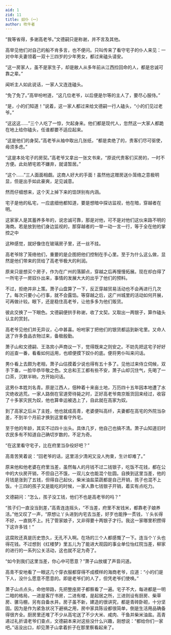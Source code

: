 ```yaml
---
aid: 1
zid: 11
title: 奴仆（一）
author: 吹牛者
---
```


“我等省得，多谢高老爷。”文德嗣只是称谢，并不言及其他。

高举见他们对自己的船不肯多言，也不便问。只叫传来了看守宅子的仆人来见：一对中年夫妻领着一双十三四岁的少年男女，都过来磕头请安。

“这一房家人，虽不是家生子，却是敝人从多年前从江西捡回命的人，都是忠诚可靠之辈。”

闻听主人如此说话，一家人又连连磕头。

“免了免了。”高举吩咐道，“这几位老爷，以后便是尔等的主人了，要尽心服侍。”

“是，小的们知道！”说着，这一家人都过来给文德嗣一行人磕头，“小的们见过老爷。”

“这这这……”三个人吃了一惊，欠起身来。他们都是现代人，忽然这一大家人都跪在地上给你磕头，任谁都要不适应起来。

“这是他们的身契。”高老爷从袖中取出几张纸，“都是卖绝了的，贵客们尽可驱使，毋须多虑。”

“这是本处宅子的房契。”高老爷又拿出一张文书来，“原说代贵客们买房的，一时不方便。此处陋宅若不嫌弃，就请暂居。”

“这个……”三人面面相觑。这商人好大的手面！虽然他这赠房送仆笼络之意极明显，但是出手如此豪爽，足见诚意。

然而仔细想来，这个天上掉下来的馅饼别有内涵。

宅子是他的私宅，一应底细他都知道，要是想暗中探访监视，他在暗，穿越者在明。

这家家人是其蓄养多年的，说忠诚可靠，那是对他，可不是对他们这伙来路不明的海商。若是放到他们身边监视的，那穿越者的一举一动一言一行，等于全在他的掌控之中

这种感觉，就好像住在玻璃房子里，还一丝不挂。

高老爷除了笼络他们，重要的是企图把他们控制在手心里。至于为什么这么做，显然是他们带来的货给了高老爷极大的利润。

原来只是想买个房子，作为在广州的落脚点，穿越之后再慢慢拓展。现在却白得了一所宅子一房奴仆出来，事情的发展大大的出乎了他们的预料。

不过，拒绝并非上策。萧子山盘算了一下，反正穿越贸易活动也不会再进行几次了。每次只要小心行事，就不会露馅。等穿越之后，这广州城里的活动如何开展，可再做计较。眼下，还是稳住高老爷，让他多多为他们贩货。

彼此交换了一下眼色。文德嗣便拱手称谢，收了文契。又取出一两银子，算作磕头认主的赏封。

高老爷见他们并无异议，心中甚喜。吩咐家丁把他们的银货都运到新宅里。又命人送了许多食品衣物过来，备极殷勤。

萧子山和文德嗣、王洛宾小声商议一下，觉得既来之则安之。不妨先把这宅子好好的巡查一番，看看如何运用，也顺便摸下奴仆的底。便将男仆叫来问话。

男仆看上去颇为老相，萧子山估摸着少说也得有五十多了。见他过来侍立伺候，双手下垂，一脸毕恭毕敬之色。文总和王工都有些不安，萧子山却沉住气，先喝了一口茶，沉默半晌，方开始问话。

这男仆本姓刘名青。原是江西人，佃种着十来亩土地，万历四十五年因本地遭了水灾绝收逃荒。一家人路倒在官道旁待毙之时，正好高老爷南京贩货回来经过，收容了十多家灾民为奴，他也算幸运被选上了，自此就在高家为奴。

到了高家之后从了主姓，他也就成高青，老婆便叫高纤，夫妻都在高宅的外院当杂差，不到半个月前才换到这里看守外宅。

至于他的年龄，其实不过四十出头。具体几岁，他自己也搞不清。萧子山知道旧时农民多有不知道自己确切岁数的，不足为奇。

“在这里看守宅子，比在府里当杂役好吧？”

高青苦笑着说：“回老爷的话，这里活少清闲又没人拘束，生计却难了。”

原来他和他老婆在府里当差，虽然每人的月钱不过二钱银子，吃饭不花钱，都在公中的大伙房开销，不但自己不饿，一双儿女也能混个肚圆。自换到这里当差，他的月钱是涨到了五钱，但得自己起伙，柴米油盐菜蔬都是自己开销，孩子也混不上饭。十三四的孩子又是能吃的时候，一家人靠七钱银子开销，着实有点吃力。

文德嗣问：“怎么，孩子没工钱，他们不也是高老爷的吗？”

“孩子们一直没当到差，”高青连连摇头，“不当差，府里不发钱米，都靠老子娘养活。”他又叹了一声，“原想让丫头进到内宅去当差，好歹也能挣一贯钱，丫头长得不好，一直挑不上。托了管家娘子，又非得要十两银子才行。我这一家哪里积攒得下这许多钱！”

这腐败还真是历史悠久，无孔不入啊。在场的三个人都感慨了一下。连当个丫头也得花钱。不过想到《红楼梦》里五儿为了能进大观园的事业单位怡红院当差，柳家的进行的一系列公关活动，这也就不足为奇了。

“如今到我们这里当差，你心中可愿意？”萧子山放缓了声音问道。

高青不安地看了一眼这几个穿衣服都穿得不成模样的海商老爷，应道：“小的们是下人，没什么愿意不愿意的。即是老爷们的人了，但凭老爷们使唤。”

萧子山点点头，命他带路，先把整座房子都察看了一遍。宅子不大，每进都是一明二暗的格局，一进是客厅书房，二进有楼，是起居之所，三进则设有厨房、柴草房、骡马棚，另有自备水井。房子虽不新，建造的很讲究，都是青砖卧砌，十分坚固。因为是作为紧急状况下避祸之用，房中家具陈设都很简单，倒是生活用品确备得很齐全。厨房里还堆了不少从高宅送了不少大米、咸肉、干鱼并柴米油盐。高青递过礼折请老爷们查点，文德嗣本来对这些没什么兴趣，刚想说：“都给你们一家吧。”话没出口，却见萧子山拿着折子在那里察看起来了。

